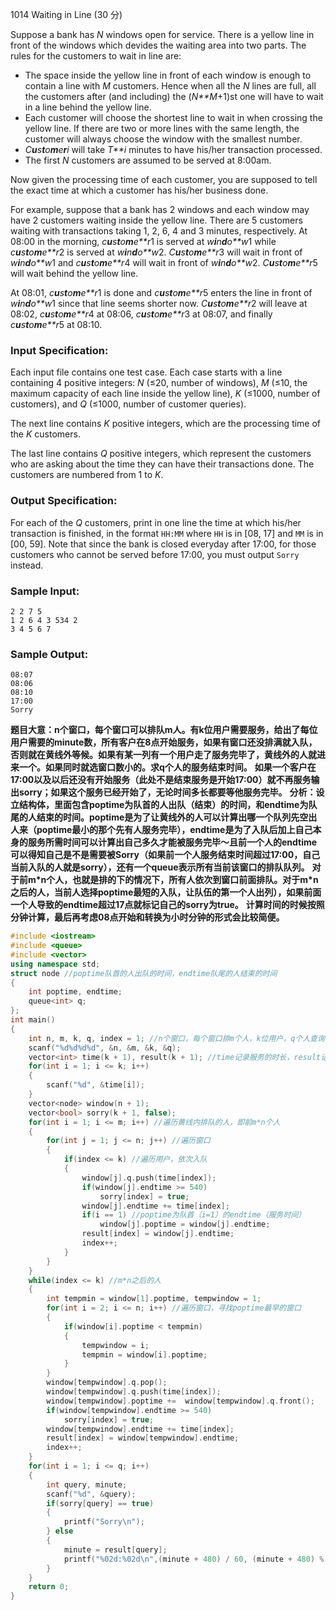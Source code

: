 1014 Waiting in Line (30 分)

Suppose a bank has *N* windows open for service. There is a yellow line in front of the windows which devides the waiting area into two parts. The rules for the customers to wait in line are:

- The space inside the yellow line in front of each window is enough to contain a line with *M* customers. Hence when all the *N* lines are full, all the customers after (and including) the (*N**M*+1)st one will have to wait in a line behind the yellow line.
- Each customer will choose the shortest line to wait in when crossing the yellow line. If there are two or more lines with the same length, the customer will always choose the window with the smallest number.
- *C**u**s**t**o**m**e**r**i* will take *T**i* minutes to have his/her transaction processed.
- The first *N* customers are assumed to be served at 8:00am.

Now given the processing time of each customer, you are supposed to tell the exact time at which a customer has his/her business done.

For example, suppose that a bank has 2 windows and each window may have 2 customers waiting inside the yellow line. There are 5 customers waiting with transactions taking 1, 2, 6, 4 and 3 minutes, respectively. At 08:00 in the morning, *c**u**s**t**o**m**e**r*1 is served at *w**i**n**d**o**w*1 while *c**u**s**t**o**m**e**r*2 is served at *w**i**n**d**o**w*2. *C**u**s**t**o**m**e**r*3 will wait in front of *w**i**n**d**o**w*1 and *c**u**s**t**o**m**e**r*4 will wait in front of *w**i**n**d**o**w*2. *C**u**s**t**o**m**e**r*5 will wait behind the yellow line.

At 08:01, *c**u**s**t**o**m**e**r*1 is done and *c**u**s**t**o**m**e**r*5 enters the line in front of *w**i**n**d**o**w*1 since that line seems shorter now. *C**u**s**t**o**m**e**r*2 will leave at 08:02, *c**u**s**t**o**m**e**r*4 at 08:06, *c**u**s**t**o**m**e**r*3 at 08:07, and finally *c**u**s**t**o**m**e**r*5 at 08:10.

### Input Specification:

Each input file contains one test case. Each case starts with a line containing 4 positive integers: *N* (≤20, number of windows), *M* (≤10, the maximum capacity of each line inside the yellow line), *K* (≤1000, number of customers), and *Q* (≤1000, number of customer queries).

The next line contains *K* positive integers, which are the processing time of the *K* customers.

The last line contains *Q* positive integers, which represent the customers who are asking about the time they can have their transactions done. The customers are numbered from 1 to *K*.

### Output Specification:

For each of the *Q* customers, print in one line the time at which his/her transaction is finished, in the format `HH:MM` where `HH` is in [08, 17] and `MM` is in [00, 59]. Note that since the bank is closed everyday after 17:00, for those customers who cannot be served before 17:00, you must output `Sorry` instead.

### Sample Input:

```in
2 2 7 5
1 2 6 4 3 534 2
3 4 5 6 7
```

### Sample Output:

```out
08:07
08:06
08:10
17:00
Sorry
```

**题目大意：n个窗口，每个窗口可以排队m人。有k位用户需要服务，给出了每位用户需要的minute数，所有客户在8点开始服务，如果有窗口还没排满就入队，否则就在黄线外等候。如果有某一列有一个用户走了服务完毕了，黄线外的人就进来一个。如果同时就选窗口数小的。求q个人的服务结束时间。**
**如果一个客户在17:00以及以后还没有开始服务（此处不是结束服务是开始17:00）就不再服务输出sorry；如果这个服务已经开始了，无论时间多长都要等他服务完毕。**
**分析：设立结构体，里面包含poptime为队首的人出队（结束）的时间，和endtime为队尾的人结束的时间。poptime是为了让黄线外的人可以计算出哪一个队列先空出人来（poptime最小的那个先有人服务完毕），endtime是为了入队后加上自己本身的服务所需时间可以计算出自己多久才能被服务完毕～且前一个人的endtime可以得知自己是不是需要被Sorry（如果前一个人服务结束时间超过17:00，自己当前入队的人就是sorry），还有一个queue表示所有当前该窗口的排队队列。**
**对于前m\*n个人，也就是排的下的情况下，所有人依次到窗口前面排队。对于m\*n之后的人，当前人选择poptime最短的入队，让队伍的第一个人出列），如果前面一个人导致的endtime超过17点就标记自己的sorry为true。**
**计算时间的时候按照分钟计算，最后再考虑08点开始和转换为小时分钟的形式会比较简便。**

```c++
#include <iostream>
#include <queue>
#include <vector>
using namespace std;
struct node //poptime队首的人出队的时间，endtime队尾的人结束的时间
{
    int poptime, endtime;
    queue<int> q;
};
int main()
{
    int n, m, k, q, index = 1; //n个窗口，每个窗口排m个人，k位用户，q个人查询
    scanf("%d%d%d%d", &n, &m, &k, &q);
    vector<int> time(k + 1), result(k + 1); //time记录服务的时长，result记录每个人结束服务的时间
    for(int i = 1; i <= k; i++)
    {
        scanf("%d", &time[i]);
    }
    vector<node> window(n + 1);
    vector<bool> sorry(k + 1, false);
    for(int i = 1; i <= m; i++) //遍历黄线内排队的人，即前m*n个人
    {
        for(int j = 1; j <= n; j++) //遍历窗口
        {
            if(index <= k) //遍历用户，依次入队
            {
                window[j].q.push(time[index]);
                if(window[j].endtime >= 540)
                    sorry[index] = true;
                window[j].endtime += time[index];
                if(i == 1) //poptime为队首（i=1）的endtime（服务时间）
                    window[j].poptime = window[j].endtime;
                result[index] = window[j].endtime;
                index++;
            }
        }
    }
    while(index <= k) //m*n之后的人
    {
        int tempmin = window[1].poptime, tempwindow = 1;
        for(int i = 2; i <= n; i++) //遍历窗口，寻找poptime最早的窗口
        {
            if(window[i].poptime < tempmin)
            {
                tempwindow = i;
                tempmin = window[i].poptime;
            }
        }
        window[tempwindow].q.pop();
        window[tempwindow].q.push(time[index]);
        window[tempwindow].poptime +=  window[tempwindow].q.front();
        if(window[tempwindow].endtime >= 540)
            sorry[index] = true;
        window[tempwindow].endtime += time[index];
        result[index] = window[tempwindow].endtime;
        index++;
    }
    for(int i = 1; i <= q; i++)
    {
        int query, minute;
        scanf("%d", &query);
        if(sorry[query] == true)
        {
            printf("Sorry\n");
        } else
        {
            minute = result[query];
            printf("%02d:%02d\n",(minute + 480) / 60, (minute + 480) % 60); //%02d，宽度为2，左边补0
        }
    }
    return 0;
}
```

